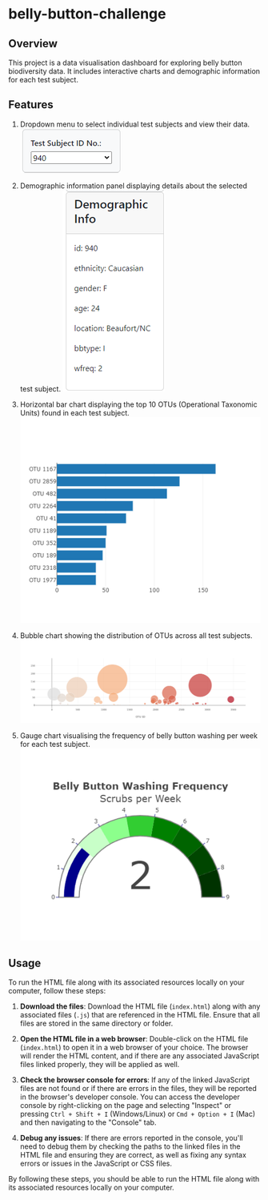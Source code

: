 # belly-button-challenge


## Overview
This project is a data visualisation dashboard for exploring belly button biodiversity data. It includes interactive charts and demographic information for each test subject.


## Features

1. Dropdown menu to select individual test subjects and view their data.
![Dropdown menu](https://github.com/hazelhhwang/belly-button-challenge/blob/main/Images/Dropdown%20menu.png)

2. Demographic information panel displaying details about the selected test subject.
![Demographic Info](https://github.com/hazelhhwang/belly-button-challenge/blob/main/Images/Demographic%20Info.png)

3. Horizontal bar chart displaying the top 10 OTUs (Operational Taxonomic Units) found in each test subject.
![Bar Chart](https://github.com/hazelhhwang/belly-button-challenge/blob/main/Images/Bar%20Chart.png)

4. Bubble chart showing the distribution of OTUs across all test subjects.
![Bubble Chart](https://github.com/hazelhhwang/belly-button-challenge/blob/main/Images/Bubble%20Chart.png)

5. Gauge chart visualising the frequency of belly button washing per week for each test subject.
![Gauge Chart](https://github.com/hazelhhwang/belly-button-challenge/blob/main/Images/Gaurge%20Chart.png)


## Usage

To run the HTML file along with its associated resources locally on your computer, follow these steps:

1. **Download the files**: Download the HTML file (`index.html`) along with any associated files (`.js`) that are referenced in the HTML file. Ensure that all files are stored in the same directory or folder.

2. **Open the HTML file in a web browser**: Double-click on the HTML file (`index.html`) to open it in a web browser of your choice. The browser will render the HTML content, and if there are any associated JavaScript files linked properly, they will be applied as well.

3. **Check the browser console for errors**: If any of the linked JavaScript files are not found or if there are errors in the files, they will be reported in the browser's developer console. You can access the developer console by right-clicking on the page and selecting "Inspect" or pressing `Ctrl + Shift + I` (Windows/Linux) or `Cmd + Option + I` (Mac) and then navigating to the "Console" tab.

4. **Debug any issues**: If there are errors reported in the console, you'll need to debug them by checking the paths to the linked files in the HTML file and ensuring they are correct, as well as fixing any syntax errors or issues in the JavaScript or CSS files.

By following these steps, you should be able to run the HTML file along with its associated resources locally on your computer.



